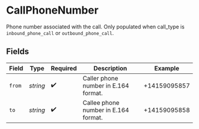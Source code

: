 # CallPhoneNumber

Phone number associated with the call. Only populated when call_type is `inbound_phone_call` or `outbound_phone_call`.


## Fields

| Field                                | Type                                 | Required                             | Description                          | Example                              |
| ------------------------------------ | ------------------------------------ | ------------------------------------ | ------------------------------------ | ------------------------------------ |
| `from`                               | *string*                             | :heavy_check_mark:                   | Caller phone number in E.164 format. | +14159095857                         |
| `to`                                 | *string*                             | :heavy_check_mark:                   | Callee phone number in E.164 format. | +14159095858                         |